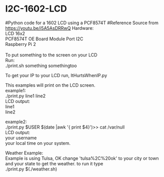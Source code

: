 # I2C-1602-LCD
#Python code for a 1602 LCD using a PCF8574T
#Reference Source from https://youtu.be/i5A5AsDRRwQ
Hardware:<br>
LCD 16x2<br>
PCF8574T OE Board Module Port I2C<br>
Raspberry Pi 2<br>
<br>
To put something to the screen on your LCD<br>
Run:<br>
./print.sh something somethingtoo<br>

To get your IP to your LCD run, ItHurtsWhenIP.py<br>

This examples will print on the LCD screen.<br>
example1:<br>
./print.py line1 line2 <br>
LCD output:<br>
line1<br>
line2<br>


example2:<br>
./print.py $USER $(date |awk '{ print $4}')>> cat /var/null<br>
LCD output:<br>
your username<br>
your local time on your system.

Weather Example:<br>
Example is using Tulsa, OK
change 'tulsa%2C%20ok' to your city or town and your state to get the weather. to run it type <br>
./print.py $(./weather.sh)

